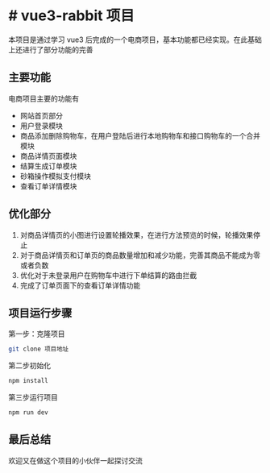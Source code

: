 # # vue3-rabbit 项目

本项目是通过学习 vue3 后完成的一个电商项目，基本功能都已经实现。在此基础上还进行了部分功能的完善

## 主要功能

电商项目主要的功能有

- 网站首页部分
- 用户登录模块
- 商品添加删除购物车，在用户登陆后进行本地购物车和接口购物车的一个合并模块
- 商品详情页面模块
- 结算生成订单模块
- 砂箱操作模拟支付模块
- 查看订单详情模块

## 优化部分

1.  对商品详情页的小图进行设置轮播效果，在进行方法预览的时候，轮播效果停止
2.  对于商品详情页和订单页的商品数量增加和减少功能，完善其商品不能成为零或者负数
3.  优化对于未登录用户在购物车中进行下单结算的路由拦截
4.  完成了订单页面下的查看订单详情功能

## 项目运行步骤

第一步：克隆项目

```sh
git clone 项目地址
```

第二步初始化

```sh
npm install
```

第三步运行项目

```sh
npm run dev
```

## 最后总结

欢迎又在做这个项目的小伙伴一起探讨交流
